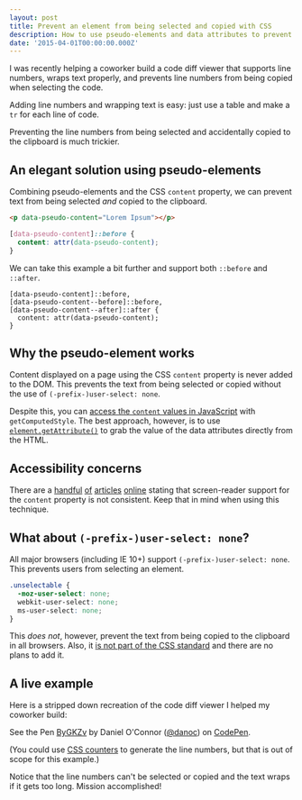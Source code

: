```yaml
---
layout: post
title: Prevent an element from being selected and copied with CSS
description: How to use pseudo-elements and data attributes to prevent text from being able to be selected and copied.
date: '2015-04-01T00:00:00.000Z'
---
```


I was recently helping a coworker build a code diff viewer that supports line numbers, wraps text properly, and prevents line numbers from being copied when selecting the code.

Adding line numbers and wrapping text is easy: just use a table and make a `tr` for each line of code.

Preventing the line numbers from being selected and accidentally copied to the clipboard is much trickier.


## An elegant solution using pseudo-elements

Combining pseudo-elements and the CSS `content` property, we can prevent text from being selected _and_ copied to the clipboard.

```html
<p data-pseudo-content="Lorem Ipsum"></p>
```

```css
[data-pseudo-content]::before {
  content: attr(data-pseudo-content);
}
```

We can take this example a bit further and support both `::before` and `::after`.

    [data-pseudo-content]::before,
    [data-pseudo-content--before]::before,
    [data-pseudo-content--after]::after {
      content: attr(data-pseudo-content);
    }

## Why the pseudo-element works

Content displayed on a page using the CSS `content` property is never added to the DOM. This prevents the text from being selected or copied without the use of `(-prefix-)user-select: none`.

Despite this, you can [access the `content` values in JavaScript](https://developer.mozilla.org/en-US/docs/Web/API/Window/getComputedStyle#Use_with_pseudo-elements) with `getComputedStyle`. The best approach, however, is to use [`element.getAttribute()`](https://developer.mozilla.org/en-US/docs/Web/API/Element/getAttribute) to grab the value of the data attributes directly from the HTML.


## Accessibility concerns

There are a [handful](http://www.karlgroves.com/2013/08/26/css-generated-content-is-not-content/) [of](http://cssgallery.info/testing-the-accessibility-of-the-css-generated-content/) [articles](http://lists.w3.org/Archives/Public/www-style/2010Nov/0437.html) [online](http://www.456bereastreet.com/archive/201205/css_generated_content_and_screen_readers/) stating that screen-reader support for the `content` property is not consistent. Keep that in mind when using this technique.


## What about `(-prefix-)user-select: none`?

All major browsers (including IE 10+) support `(-prefix-)user-select: none`. This prevents users from selecting an element.

```css
.unselectable {
  -moz-user-select: none;
  webkit-user-select: none;
  ms-user-select: none;
}
```

This _does not_, however, prevent the text from being copied to the clipboard in all browsers. Also, it [is not part of the CSS standard](https://developer.mozilla.org/en-US/docs/Web/CSS/user-select) and there are no plans to add it.


## A live example

Here is a stripped down recreation of the code diff viewer I helped my coworker build:

<p data-height="300" data-theme-id="0" data-slug-hash="ByGKZv" data-default-tab="result" data-user="danoc" class='codepen'>See the Pen <a href='http://codepen.io/danoc/pen/ByGKZv/'>ByGKZv</a> by Daniel O'Connor (<a href='http://codepen.io/danoc'>@danoc</a>) on <a href='http://codepen.io'>CodePen</a>.</p>
<script async src="//assets.codepen.io/assets/embed/ei.js"></script>

(You could use [CSS counters](https://developer.mozilla.org/en-US/docs/Web/Guide/CSS/Counters) to generate the line numbers, but that is out of scope for this example.)

Notice that the line numbers can't be selected or copied and the text wraps if it gets too long. Mission accomplished!
